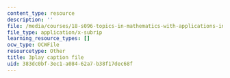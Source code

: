 ```yaml
---
content_type: resource
description: ''
file: /media/courses/18-s096-topics-in-mathematics-with-applications-in-finance-fall-2013/383dc0bf3ec1a08462a7b38f17dec68f_l1kLCrxL9Hk.srt
file_type: application/x-subrip
learning_resource_types: []
ocw_type: OCWFile
resourcetype: Other
title: 3play caption file
uid: 383dc0bf-3ec1-a084-62a7-b38f17dec68f
---
```


